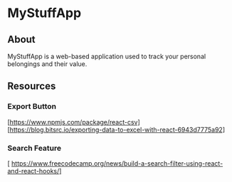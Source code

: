 # MyStuffApp
## About
MyStuffApp is a web-based application used to track your personal belongings and their value.
## Resources
### Export Button
[https://www.npmjs.com/package/react-csv]
[https://blog.bitsrc.io/exporting-data-to-excel-with-react-6943d7775a92]
### Search Feature
[ https://www.freecodecamp.org/news/build-a-search-filter-using-react-and-react-hooks/]

